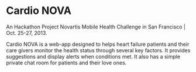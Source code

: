 Cardio NOVA
===========
An Hackathon Project
Novartis Mobile Health Challenge in San Francisco | Oct. 25-27, 2013.

Cardio NOVA is a web-app designed to helps heart failure patients and their care givers monitor the health status through several key factors. It provides suggestions and display alerts when conditions met. It also has a simple private chat room for patients and their love ones.
